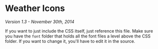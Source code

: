 # Weather Icons
*Version 1.3 - November 30th, 2014*

If you want to just include the CSS itself, just reference this file. Make sure you have the `font` folder that holds all the font files a level above the CSS folder. If you want to change it, you'll have to edit it in the source.
